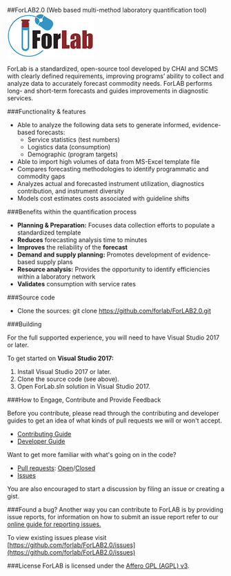 ##ForLAB2.0 (Web based multi-method laboratory quantification tool)
![ForLAB logo](https://github.com/forlab/ForLAB2.0/raw/main/ForLABlogo.png)

ForLab is a standardized, open-source tool developed by CHAI and SCMS with clearly defined requirements, improving programs’ ability to collect and analyze data to accurately forecast commodity needs. ForLAB performs long- and short-term forecasts and guides improvements in diagnostic services.

###Functionality & features
* Able to analyze the following data sets to
generate informed, evidence-based forecasts:
  * Service statistics (test numbers)
  * Logistics data (consumption)
  * Demographic (program targets)
* Able to import high volumes of data from MS-Excel template file
* Compares forecasting methodologies to identify programmatic and commodity gaps
* Analyzes actual and forecasted instrument utilization, diagnostics contribution, and instrument diversity
* Models cost estimates costs associated with guideline shifts

###Benefits within the quantification process
* **Planning & Preparation:** Focuses data collection efforts to populate a standardized template
* **Reduces** forecasting analysis time to minutes
* **Improves** the reliability of the **forecast**
* **Demand and supply planning:** Promotes development of evidence-based supply plans
* **Resource analysis:** Provides the opportunity to identify efficiencies within a laboratory network
* **Validates** consumption with service rates

###Source code

* Clone the sources: git clone https://github.com/forlab/ForLAB2.0.git

###Building

For the full supported experience, you will need to have Visual Studio 2017 or later. 

To get started on **Visual Studio 2017:**

1. Install Visual Studio 2017 or later.
2. Clone the source code (see above).
3. Open ForLab.sln solution in Visual Studio 2017.

###How to Engage, Contribute and Provide Feedback

Before you contribute, please read through the contributing and developer guides to get an idea of what kinds of pull requests we will or won't accept.

* [Contributing Guide](https://github.com/forlab/ForLAB/wiki/contribution-guide)
* [Developer Guide](https://github.com/forlab/ForLAB/wiki/developer-guide)

Want to get more familiar with what's going on in the code?

* [Pull requests](https://github.com/forlab/ForLAB/pulls): [Open](https://github.com/forlab/ForLAB/pulls?q=is%3Aopen+is%3Apr)/[Closed](https://github.com/forlab/ForLAB/pulls?q=is%3Apr+is%3Aclosed)
* [Issues](https://github.com/forlab/ForLAB2.0/issues)

You are also encouraged to start a discussion by filing an issue or creating a gist.

###Found a bug?
Another way you can contribute to ForLAB is by providing issue reports, for information on how to submit an issue report refer to our [online guide for reporting issues.](https://github.com/forlab/ForLAB/)

To view existing issues please visit [https://github.com/forlab/ForLAB2.0/issues](https://github.com/forlab/ForLAB2.0/issues)

###License
ForLAB is licensed under the [Affero GPL (AGPL) v3](LICENSE).

